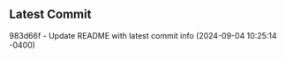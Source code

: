 
## Latest Commit
983d66f - Update README with latest commit info (2024-09-04 10:25:14 -0400) <Yunxi-Zhou>
